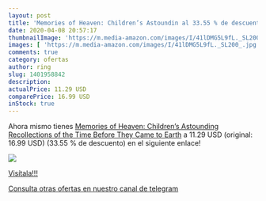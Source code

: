 ```yaml
---
layout: post
title: 'Memories of Heaven: Children’s Astoundin al 33.55 % de descuento'
date: 2020-04-08 20:57:17
thumbnailImage: 'https://m.media-amazon.com/images/I/41lDMG5L9fL._SL200_.jpg'
images: [ 'https://m.media-amazon.com/images/I/41lDMG5L9fL._SL200_.jpg' ]
comments: true
category: ofertas
author: ring
slug: 1401958842
description:
actualPrice: 11.29 USD
comparePrice: 16.99 USD
inStock: true
---
```


Ahora mismo tienes [Memories of Heaven: Children’s Astounding Recollections of the Time Before They Came to Earth](https://www.amazon.com/dp/1401958842/?tag=redken08-20) a 11.29 USD (original: 16.99 USD) (33.55 %  de descuento) en el siguiente enlace!

[![](https://m.media-amazon.com/images/I/41lDMG5L9fL._SL200_.jpg)](https://www.amazon.com/dp/1401958842/?tag=redken08-20)

[Visítala!!!](https://www.amazon.com/dp/1401958842/?tag=redken08-20)

[Consulta otras ofertas en nuestro canal de telegram](https://t.me/s/ofertas25)
